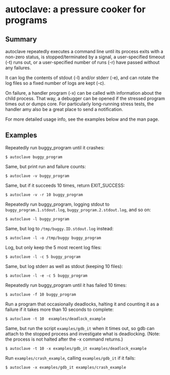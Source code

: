 autoclave: a pressure cooker for programs
=========================================

## Summary

autoclave repeatedly executes a command line until its process exits
with a non-zero status, is stopped/terminated by a signal, a
user-specified timeout (-t) runs out, or a user-specified number of runs
(-r) have passed without any failures.

It can log the contents of stdout (-l) and/or stderr (-e), and can
rotate the log files so a fixed number of logs are kept (-c).

On failure, a handler program (-x) can be called with information about
the child process. That way, a debugger can be opened if the stressed
program times out or dumps core. For particularly long-running stress
tests, the handler amy also be a great place to send a notification.

For more detailed usage info, see the examples below and the man page.


## Examples

Repeatedly run buggy_program until it crashes:

    $ autoclave buggy_program

Same, but print run and failure counts:

    $ autoclave -v buggy_program

Same, but if it succeeds 10 times, return EXIT_SUCCESS:

    $ autoclave -v -r 10 buggy_program

Repeatedly run buggy_program, logging stdout to
`buggy_program.1.stdout.log`, `buggy_program.2.stdout.log`, and so on:

    $ autoclave -l buggy_program

Same, but log to `/tmp/buggy.ID.stdout.log` instead:

    $ autoclave -l -o /tmp/buggy buggy_program

Log, but only keep the 5 most recent log files:

    $ autoclave -l -c 5 buggy_program

Same, but log stderr as well as stdout (keeping 10 files):

    $ autoclave -l -e -c 5 buggy_program

Repeatedly run buggy_program until it has failed 10 times:

    $ autoclave -f 10 buggy_program

Run a program that occasionally deadlocks, halting it and counting it as a
failure if it takes more than 10 seconds to complete:

    $ autoclave -t 10  examples/deadlock_example

Same, but run the script `examples/gdb_it` when it times out, so gdb can
attach to the stopped process and investigate what is deadlocking.
(Note: the process is not halted after the -x command returns.)

    $ autoclave -t 10 -x examples/gdb_it examples/deadlock_example

Run `examples/crash_example`, calling `examples/gdb_it` if it fails:

    $ autoclave -x examples/gdb_it examples/crash_example
